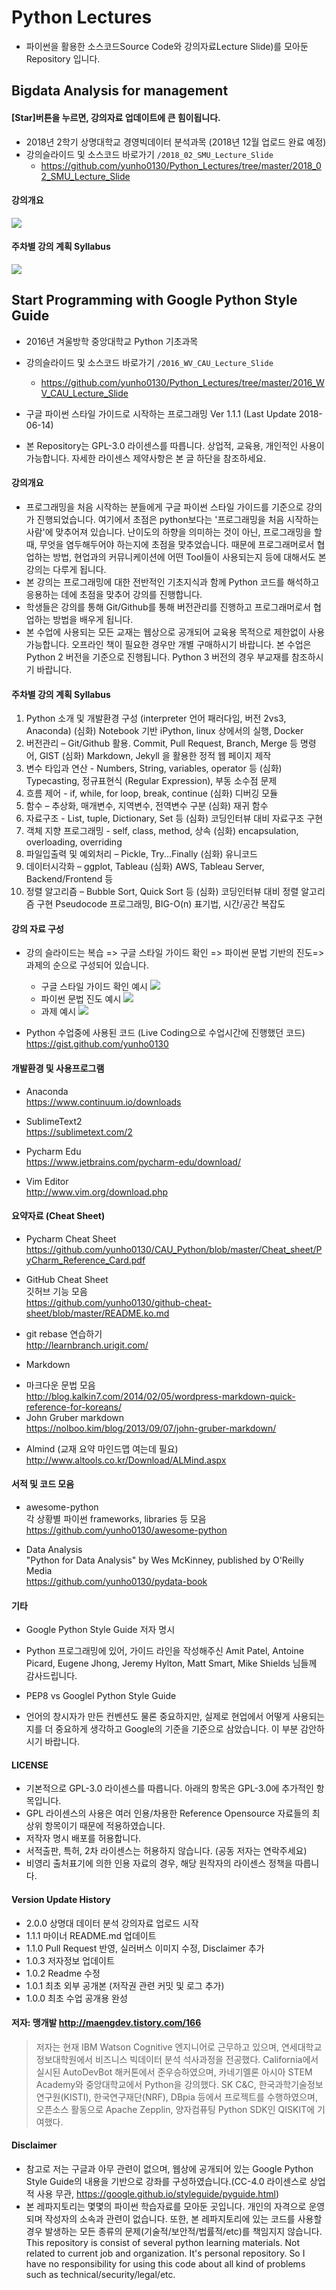 # Python Lectures

* 파이썬을 활용한 소스코드Source Code와 강의자료Lecture Slide)를 모아둔 Repository 입니다. 

## Bigdata Analysis for management
#### __[Star]버튼을 누르면, 강의자료 업데이트에 큰 힘이됩니다.__

* 2018년 2학기 상명대학교 경영빅데이터 분석과목 (2018년 12월 업로드 완료 예정)
* 강의슬라이드 및 소스코드 바로가기 `/2018_02_SMU_Lecture_Slide`  
	- <https://github.com/yunho0130/Python_Lectures/tree/master/2018_02_SMU_Lecture_Slide>  

#### 강의개요  
![](media/smu_intro_20180902_191526.png)
  

#### 주차별 강의 계획 Syllabus
![](media/smu_syllabus_20180902_191444.png)


## Start Programming with Google Python Style Guide

* 2016년 겨울방학 중앙대학교 Python 기초과목
* 강의슬라이드 및 소스코드 바로가기 `/2016_WV_CAU_Lecture_Slide` 
	- <https://github.com/yunho0130/Python_Lectures/tree/master/2016_WV_CAU_Lecture_Slide>

* 구글 파이썬 스타일 가이드로 시작하는 프로그래밍 Ver 1.1.1 (Last Update 2018-06-14)

* 본 Repository는 GPL-3.0 라이센스를 따릅니다. 상업적, 교육용, 개인적인 사용이 가능합니다. 자세한  라이센스 제약사항은 본 글 하단을 참조하세요.  

#### 강의개요  

- 프로그래밍을 처음 시작하는 분들에게 구글 파이썬 스타일 가이드를 기준으로 강의가 진행되었습니다. 여기에서 초점은 python보다는 '프로그래밍을 처음 시작하는 사람'에 맞추어져 있습니다. 난이도의 하향을 의미하는 것이 아닌, 프로그래밍을 할 때, 무엇을 염두해두어야 하는지에 초점을 맞추었습니다. 때문에 프로그래머로서 협업하는 방법, 현업과의 커뮤니케이션에 어떤 Tool들이 사용되는지 등에 대해서도 본 강의는 다루게 됩니다.  
- 본 강의는 프로그래밍에 대한 전반적인 기초지식과 함께 Python 코드를 해석하고 응용하는 데에 초점을 맞추어 강의를 진행합니다. 
- 학생들은 강의를 통해 Git/Github를 통해 버전관리를 진행하고 프로그래머로서 협업하는 방법을 배우게 됩니다.
- 본 수업에 사용되는 모든 교재는 웹상으로 공개되어 교육용 목적으로 제한없이 사용가능합니다. 오프라인 책이 필요한 경우만 개별 구매하시기 바랍니다. 본 수업은 Python 2 버전을 기준으로 진행됩니다. Python 3 버전의 경우 부교재를 참조하시기 바랍니다. 

#### 주차별 강의 계획 Syllabus

1. Python 소개 및 개발환경 구성 (interpreter 언어 패러다임, 버전 2vs3, Anaconda) 
(심화) Notebook 기반 iPython, linux 상에서의 실행, Docker
2. 버전관리 – Git/Github 활용. Commit, Pull Request, Branch, Merge 등 명령어, GIST
(심화) Markdown, Jekyll 을 활용한 정적 웹 페이지 제작
3. 변수 타입과 연산 - Numbers, String, variables, operator 등 
(심화) Typecasting, 정규표현식 (Regular Expression), 부동 소수점 문제
4. 흐름 제어 - if, while, for loop, break, continue 
(심화) 디버깅 모듈
5. 함수 – 추상화, 매개변수, 지역변수, 전역변수 구분 
(심화) 재귀 함수 
6. 자료구조 - List, tuple, Dictionary, Set 등
(심화) 코딩인터뷰 대비 자료구조 구현 <Cracking the coding interview>
7. 객체 지향 프로그래밍 - self, class, method, 상속
(심화) encapsulation, overloading, overriding
8. 파일입출력 및 예외처리 – Pickle, Try...Finally
(심화) 유니코드
9. 데이터시각화 – ggplot, Tableau
(심화) AWS, Tableau Server, Backend/Frontend 등
10. 정렬 알고리즘 – Bubble Sort, Quick Sort 등
(심화) 코딩인터뷰 대비 정렬 알고리즘 구현 <Cracking the coding interview> Pseudocode 프로그래밍, BIG-O(n) 표기법, 시간/공간 복잡도

#### 강의 자료 구성
* 강의 슬라이드는 복습 => 구글 스타일 가이드 확인 => 파이썬 문법 기반의 진도=>과제의 순으로 구성되어 있습니다. 
    - 구글 스타일 가이드 확인 예시
![](media/15289703386200.jpg)
    - 파이썬 문법 진도 예시
![](media/15289706489068.jpg)  
    - 과제 예시
![](media/15289709737744.jpg)

* Python 수업중에 사용된 코드 (Live Coding으로 수업시간에 진행했던 코드)  
<https://gist.github.com/yunho0130>  

#### 개발환경 및 사용프로그램

* Anaconda  
<https://www.continuum.io/downloads>

* SublimeText2  
<https://sublimetext.com/2>  

* Pycharm Edu    
<https://www.jetbrains.com/pycharm-edu/download/>  

* Vim Editor  
<http://www.vim.org/download.php>  

#### 요약자료 (Cheat Sheet) 

* Pycharm Cheat Sheet  
<https://github.com/yunho0130/CAU_Python/blob/master/Cheat_sheet/PyCharm_Reference_Card.pdf>

* GitHub Cheat Sheet   
깃허브 기능 모음  
<https://github.com/yunho0130/github-cheat-sheet/blob/master/README.ko.md>  

* git rebase 연습하기  
<http://learnbranch.urigit.com/>  

* Markdown  
 - 마크다운 문법 모음   
<http://blog.kalkin7.com/2014/02/05/wordpress-markdown-quick-reference-for-koreans/>   
 - John Gruber markdown  
<https://nolboo.kim/blog/2013/09/07/john-gruber-markdown/>  

* Almind (교재 요약 마인드맵 여는데 필요)
<http://www.altools.co.kr/Download/ALMind.aspx>  

#### 서적 및 코드 모음

* awesome-python  
각 상황별 파이썬 frameworks, libraries 등 모음  
<https://github.com/yunho0130/awesome-python>

* Data Analysis   
"Python for Data Analysis" by Wes McKinney, published by O'Reilly Media  
<https://github.com/yunho0130/pydata-book>

#### 기타 

* Google Python Style Guide 저자 명시  
 - Python 프로그래밍에 있어, 가이드 라인을 작성해주신 Amit Patel, Antoine Picard, Eugene Jhong, Jeremy Hylton, Matt Smart, Mike Shields 님들께 감사드립니다.

* PEP8 vs Googlel Python Style Guide   
 - 언어의 창시자가 만든 컨벤션도 물론 중요하지만, 실제로 현업에서 어떻게 사용되는지를 더 중요하게 생각하고 Google의 기준을 기준으로 삼았습니다. 이 부분 감안하시기 바랍니다. 

#### LICENSE   
 - 기본적으로 GPL-3.0 라이센스를 따릅니다. 아래의 항목은 GPL-3.0에 추가적인 항목입니다.   
 - GPL 라이센스의 사용은 여러 인용/차용한 Reference Opensource 자료들의 최상위 항목이기 때문에 적용하였습니다.  
 - 저작자 명시 배포를 허용합니다.  
 - 서적출판, 특허, 2차 라이센스는 허용하지 않습니다. (공동 저자는 연락주세요) 
 - 비영리 출처표기에 의한 인용 자료의 경우, 해당 원작자의 라이센스 정책을 따릅니다. 

#### Version Update History  
 - 2.0.0 상명대 데이터 분석 강의자료 업로드 시작
 - 1.1.1 마이너 README.md 업데이트
 - 1.1.0 Pull Request 반영, 실러버스 이미지 수정, Disclaimer 추가
 - 1.0.3 저자정보 업데이트 
 - 1.0.2 Readme 수정  
 - 1.0.1 최초 외부 공개본 (저작권 관련 커밋 및 로그 추가)  
 - 1.0.0 최초 수업 공개용 완성    

#### 저자: 맹개발 <http://maengdev.tistory.com/166>
> 저자는 현재 IBM Watson Cognitive 엔지니어로 근무하고 있으며, 연세대학교 정보대학원에서 비즈니스 빅데이터 분석 석사과정을 전공했다. California에서 실시된 AutoDevBot 해커톤에서 준우승하였으며, 카네기멜론 아시아 STEM Academy와 중앙대학교에서 Python을 강의했다. SK C&C, 한국과학기술정보연구원(KISTI), 한국연구재단(NRF), DBpia 등에서 프로젝트를 수행하였으며, 오픈소스 활동으로 Apache Zepplin, 양자컴퓨팅 Python SDK인 QISKIT에 기여했다.

#### Disclaimer

- 참고로 저는 구글과 아무 관련이 없으며, 웹상에 공개되어 있는 Google Python Style Guide의 내용을 기반으로 강좌를 구성하였습니다.(CC-4.0 라이센스로 상업적 사용 무관, <https://google.github.io/styleguide/pyguide.html>) 
- 본 레파지토리는 몇몇의 파이썬 학습자료를 모아둔 곳입니다. 개인의 자격으로 운영되며 작성자의 소속과 관련이 없습니다. 또한, 본 레파지토리에 있는 코드를 사용할 경우 발생하는 모든 종류의  문제(기술적/보안적/법률적/etc)를 책임지지 않습니다. This repository is consist of several python learning materials. Not related to current job and organization. It's personal repository. So I have no responsibility for using this code about all kind of problems such as technical/security/legal/etc. 


 



